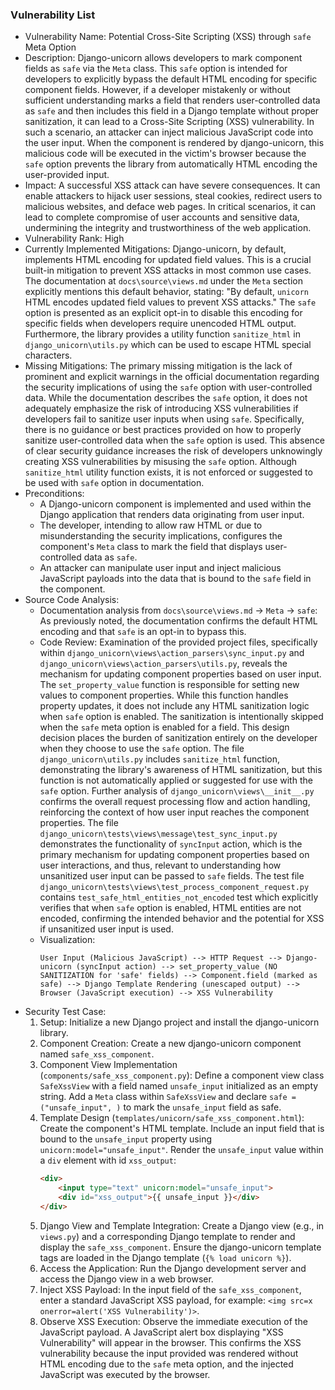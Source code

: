 ### Vulnerability List

- Vulnerability Name: Potential Cross-Site Scripting (XSS) through `safe` Meta Option
- Description: Django-unicorn allows developers to mark component fields as `safe` via the `Meta` class. This `safe` option is intended for developers to explicitly bypass the default HTML encoding for specific component fields. However, if a developer mistakenly or without sufficient understanding marks a field that renders user-controlled data as `safe` and then includes this field in a Django template without proper sanitization, it can lead to a Cross-Site Scripting (XSS) vulnerability. In such a scenario, an attacker can inject malicious JavaScript code into the user input. When the component is rendered by django-unicorn, this malicious code will be executed in the victim's browser because the `safe` option prevents the library from automatically HTML encoding the user-provided input.
- Impact: A successful XSS attack can have severe consequences. It can enable attackers to hijack user sessions, steal cookies, redirect users to malicious websites, and deface web pages. In critical scenarios, it can lead to complete compromise of user accounts and sensitive data, undermining the integrity and trustworthiness of the web application.
- Vulnerability Rank: High
- Currently Implemented Mitigations: Django-unicorn, by default, implements HTML encoding for updated field values. This is a crucial built-in mitigation to prevent XSS attacks in most common use cases. The documentation at `docs\source\views.md` under the `Meta` section explicitly mentions this default behavior, stating: "By default, `unicorn` HTML encodes updated field values to prevent XSS attacks." The `safe` option is presented as an explicit opt-in to disable this encoding for specific fields when developers require unencoded HTML output.  Furthermore, the library provides a utility function `sanitize_html` in `django_unicorn\utils.py` which can be used to escape HTML special characters.
- Missing Mitigations: The primary missing mitigation is the lack of prominent and explicit warnings in the official documentation regarding the security implications of using the `safe` option with user-controlled data. While the documentation describes the `safe` option, it does not adequately emphasize the risk of introducing XSS vulnerabilities if developers fail to sanitize user inputs when using `safe`.  Specifically, there is no guidance or best practices provided on how to properly sanitize user-controlled data when the `safe` option is used. This absence of clear security guidance increases the risk of developers unknowingly creating XSS vulnerabilities by misusing the `safe` option. Although `sanitize_html` utility function exists, it is not enforced or suggested to be used with `safe` option in documentation.
- Preconditions:
    - A Django-unicorn component is implemented and used within the Django application that renders data originating from user input.
    - The developer, intending to allow raw HTML or due to misunderstanding the security implications, configures the component's `Meta` class to mark the field that displays user-controlled data as `safe`.
    - An attacker can manipulate user input and inject malicious JavaScript payloads into the data that is bound to the `safe` field in the component.
- Source Code Analysis:
    - Documentation analysis from `docs\source\views.md` -> `Meta` -> `safe`: As previously noted, the documentation confirms the default HTML encoding and that `safe` is an opt-in to bypass this.
    - Code Review: Examination of the provided project files, specifically within `django_unicorn\views\action_parsers\sync_input.py` and `django_unicorn\views\action_parsers\utils.py`, reveals the mechanism for updating component properties based on user input. The `set_property_value` function is responsible for setting new values to component properties. While this function handles property updates, it does not include any HTML sanitization logic when `safe` option is enabled. The sanitization is intentionally skipped when the `safe` meta option is enabled for a field. This design decision places the burden of sanitization entirely on the developer when they choose to use the `safe` option.  The file `django_unicorn\utils.py` includes `sanitize_html` function, demonstrating the library's awareness of HTML sanitization, but this function is not automatically applied or suggested for use with the `safe` option. Further analysis of `django_unicorn\views\__init__.py` confirms the overall request processing flow and action handling, reinforcing the context of how user input reaches the component properties. The file `django_unicorn\tests\views\message\test_sync_input.py` demonstrates the functionality of `syncInput` action, which is the primary mechanism for updating component properties based on user interactions, and thus, relevant to understanding how unsanitized user input can be passed to `safe` fields. The test file `django_unicorn\tests\views\test_process_component_request.py` contains `test_safe_html_entities_not_encoded` test which explicitly verifies that when `safe` option is enabled, HTML entities are not encoded, confirming the intended behavior and the potential for XSS if unsanitized user input is used.
    - Visualization:
        ```
        User Input (Malicious JavaScript) --> HTTP Request --> Django-unicorn (syncInput action) --> set_property_value (NO SANITIZATION for 'safe' fields) --> Component.field (marked as safe) --> Django Template Rendering (unescaped output) --> Browser (JavaScript execution) --> XSS Vulnerability
        ```
- Security Test Case:
    1. Setup: Initialize a new Django project and install the django-unicorn library.
    2. Component Creation: Create a new django-unicorn component named `safe_xss_component`.
    3. Component View Implementation (`components/safe_xss_component.py`): Define a component view class `SafeXssView` with a field named `unsafe_input` initialized as an empty string. Add a `Meta` class within `SafeXssView` and declare `safe = ("unsafe_input", )` to mark the `unsafe_input` field as safe.
    4. Template Design (`templates/unicorn/safe_xss_component.html`): Create the component's HTML template. Include an input field that is bound to the `unsafe_input` property using `unicorn:model="unsafe_input"`. Render the `unsafe_input` value within a `div` element with id `xss_output`:
       ```html
       <div>
           <input type="text" unicorn:model="unsafe_input">
           <div id="xss_output">{{ unsafe_input }}</div>
       </div>
       ```
    5. Django View and Template Integration: Create a Django view (e.g., in `views.py`) and a corresponding Django template to render and display the `safe_xss_component`. Ensure the django-unicorn template tags are loaded in the Django template (`{% load unicorn %}`).
    6. Access the Application: Run the Django development server and access the Django view in a web browser.
    7. Inject XSS Payload: In the input field of the `safe_xss_component`, enter a standard JavaScript XSS payload, for example: `<img src=x onerror=alert('XSS Vulnerability')>`.
    8. Observe XSS Execution: Observe the immediate execution of the JavaScript payload. A JavaScript alert box displaying "XSS Vulnerability" will appear in the browser. This confirms the XSS vulnerability because the input provided was rendered without HTML encoding due to the `safe` meta option, and the injected JavaScript was executed by the browser.
